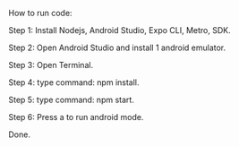 How to run code:

Step 1: Install Nodejs, Android Studio, Expo CLI, Metro, SDK.


Step 2: Open Android Studio and install 1 android emulator.


Step 3: Open Terminal.


Step 4: type command: npm install.


Step 5: type command: npm start.


Step 6: Press a to run android mode.


Done.
